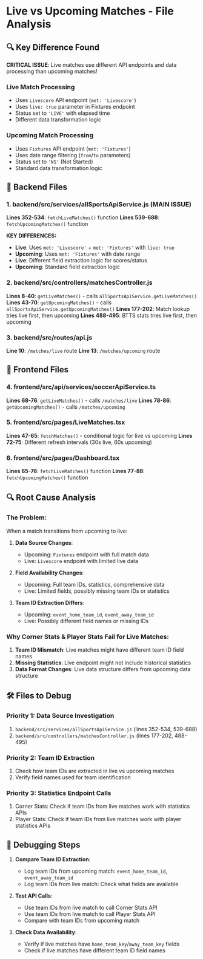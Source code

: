 # Live vs Upcoming Matches - File Analysis

## 🔍 **Key Difference Found**

**CRITICAL ISSUE**: Live matches use different API endpoints and data processing than upcoming matches!

### **Live Match Processing**
- Uses `Livescore` API endpoint (`met: 'Livescore'`)
- Uses `live: true` parameter in Fixtures endpoint
- Status set to `'LIVE'` with elapsed time
- Different data transformation logic

### **Upcoming Match Processing**  
- Uses `Fixtures` API endpoint (`met: 'Fixtures'`)
- Uses date range filtering (`from`/`to` parameters)
- Status set to `'NS'` (Not Started)
- Standard data transformation logic

## 📁 **Backend Files**

### 1. **backend/src/services/allSportsApiService.js** (MAIN ISSUE)
**Lines 352-534**: `fetchLiveMatches()` function
**Lines 539-688**: `fetchUpcomingMatches()` function

**KEY DIFFERENCES:**
- **Live**: Uses `met: 'Livescore'` + `met: 'Fixtures'` with `live: true`
- **Upcoming**: Uses `met: 'Fixtures'` with date range
- **Live**: Different field extraction logic for scores/status
- **Upcoming**: Standard field extraction logic

### 2. **backend/src/controllers/matchesController.js**
**Lines 8-40**: `getLiveMatches()` - calls `allSportsApiService.getLiveMatches()`
**Lines 43-70**: `getUpcomingMatches()` - calls `allSportsApiService.getUpcomingMatches()`
**Lines 177-202**: Match lookup tries live first, then upcoming
**Lines 488-495**: BTTS stats tries live first, then upcoming

### 3. **backend/src/routes/api.js**
**Line 10**: `/matches/live` route
**Line 13**: `/matches/upcoming` route

## 📁 **Frontend Files**

### 4. **frontend/src/api/services/soccerApiService.ts**
**Lines 68-76**: `getLiveMatches()` - calls `/matches/live`
**Lines 78-86**: `getUpcomingMatches()` - calls `/matches/upcoming`

### 5. **frontend/src/pages/LiveMatches.tsx**
**Lines 47-65**: `fetchMatches()` - conditional logic for live vs upcoming
**Lines 72-75**: Different refresh intervals (30s live, 60s upcoming)

### 6. **frontend/src/pages/Dashboard.tsx**
**Lines 65-76**: `fetchLiveMatches()` function
**Lines 77-88**: `fetchUpcomingMatches()` function

## 🔍 **Root Cause Analysis**

### **The Problem:**
When a match transitions from upcoming to live:

1. **Data Source Changes**: 
   - Upcoming: `Fixtures` endpoint with full match data
   - Live: `Livescore` endpoint with limited live data

2. **Field Availability Changes**:
   - Upcoming: Full team IDs, statistics, comprehensive data
   - Live: Limited fields, possibly missing team IDs or statistics

3. **Team ID Extraction Differs**:
   - Upcoming: `event_home_team_id`, `event_away_team_id`
   - Live: Possibly different field names or missing IDs

### **Why Corner Stats & Player Stats Fail for Live Matches:**

1. **Team ID Mismatch**: Live matches might have different team ID field names
2. **Missing Statistics**: Live endpoint might not include historical statistics
3. **Data Format Changes**: Live data structure differs from upcoming data structure

## 🛠️ **Files to Debug**

### **Priority 1: Data Source Investigation**
1. `backend/src/services/allSportsApiService.js` (lines 352-534, 539-688)
2. `backend/src/controllers/matchesController.js` (lines 177-202, 488-495)

### **Priority 2: Team ID Extraction**
1. Check how team IDs are extracted in live vs upcoming matches
2. Verify field names used for team identification

### **Priority 3: Statistics Endpoint Calls**
1. Corner Stats: Check if team IDs from live matches work with statistics APIs
2. Player Stats: Check if team IDs from live matches work with player statistics APIs

## 🧪 **Debugging Steps**

1. **Compare Team ID Extraction**:
   - Log team IDs from upcoming match: `event_home_team_id`, `event_away_team_id`
   - Log team IDs from live match: Check what fields are available

2. **Test API Calls**:
   - Use team IDs from live match to call Corner Stats API
   - Use team IDs from live match to call Player Stats API
   - Compare with team IDs from upcoming match

3. **Check Data Availability**:
   - Verify if live matches have `home_team_key`/`away_team_key` fields
   - Check if live matches have different team ID field names
